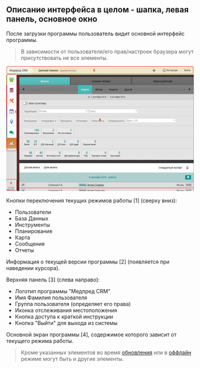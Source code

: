 ## Описание интерфейса в целом - шапка, левая панель, основное окно

После загрузки программы пользователь видит основной интерфейс программы.

> В зависимости от пользователя/его прав/настроек браузера могут присутствовать не все элементы.


![](../images/common-interface.png)

Кнопки переключения текущих режимов работы [1] (сверху вниз):
- Пользователи
- База Данных
- Инструменты
- Планирование
- Карта
- Сообщения
- Отчеты

Информация о текущей версии программы [2] (появляется при наведении курсора).

Верхняя панель [3] (слева направо):
- Логотип программы "Медпред CRM"
- Имя Фамилия пользователя
- Группа пользователя (определяет его права)
- Иконка отслеживания местоположения
- Кнопка доступа к краткой инструкции
- Кнопка "Выйти" для выхода из системы

Основной экран программы [4], содержимое которого зависит от текущего режима работы.

> Кроме указанных элементов во время [обновления](common-update.md) или в [оффлайн](common-offline.md) режиме могут быть и другие элементы.
